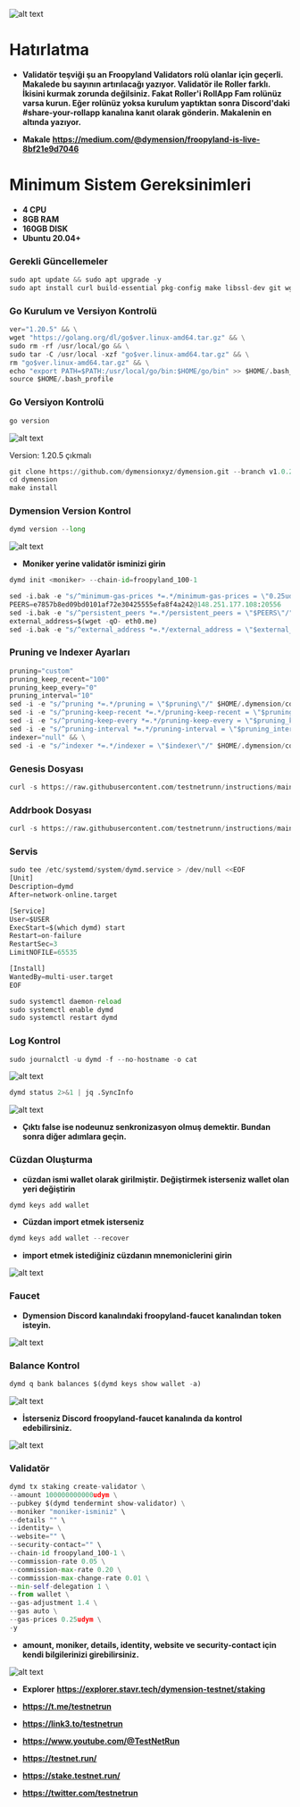 ![alt text](https://i.hizliresim.com/20m956g.png)

# Hatırlatma
- **Validatör teşviği şu an Froopyland Validators rolü olanlar için geçerli. Makalede bu sayının artırılacağı yazıyor.
Validatör ile Roller farklı. İkisini kurmak zorunda değilsiniz. Fakat Roller'i RollApp Fam rolünüz varsa kurun. Eğer rolünüz yoksa kurulum yaptıktan sonra Discord'daki #share-your-rollapp kanalına kanıt olarak gönderin. Makalenin en altında yazıyor.**

- **Makale** **https://medium.com/@dymension/froopyland-is-live-8bf21e9d7046**

# Minimum Sistem Gereksinimleri

- **4 CPU**
- **8GB RAM**
- **160GB DISK**
- **Ubuntu 20.04+**

### Gerekli Güncellemeler

```python
sudo apt update && sudo apt upgrade -y
sudo apt install curl build-essential pkg-config make libssl-dev git wget jq make gcc chrony -y
```


### Go Kurulum ve Versiyon Kontrolü

```python
ver="1.20.5" && \
wget "https://golang.org/dl/go$ver.linux-amd64.tar.gz" && \
sudo rm -rf /usr/local/go && \
sudo tar -C /usr/local -xzf "go$ver.linux-amd64.tar.gz" && \
rm "go$ver.linux-amd64.tar.gz" && \
echo "export PATH=$PATH:/usr/local/go/bin:$HOME/go/bin" >> $HOME/.bash_profile && \
source $HOME/.bash_profile
```

### Go Versiyon Kontrolü

```python
go version
```

![alt text](https://i.hizliresim.com/833lfkg.png)

Version: 1.20.5 çıkmalı


```python
git clone https://github.com/dymensionxyz/dymension.git --branch v1.0.2-beta
cd dymension
make install
```

### Dymension Version Kontrol

```python
dymd version --long
```

![alt text](https://i.hizliresim.com/b4mz0a0.png)


- **Moniker yerine validatör isminizi girin**

```python
dymd init <moniker> --chain-id=froopyland_100-1
```


```python
sed -i.bak -e "s/^minimum-gas-prices *=.*/minimum-gas-prices = \"0.25udym\"/;" ~/.dymension/config/app.toml
PEERS=e7857b8ed09bd0101af72e30425555efa8f4a242@148.251.177.108:20556
sed -i.bak -e "s/^persistent_peers *=.*/persistent_peers = \"$PEERS\"/" $HOME/.dymension/config/config.toml
external_address=$(wget -qO- eth0.me) 
sed -i.bak -e "s/^external_address *=.*/external_address = \"$external_address:26656\"/" $HOME/.dymension/config/config.toml
```

### Pruning ve Indexer Ayarları

```python
pruning="custom"
pruning_keep_recent="100"
pruning_keep_every="0"
pruning_interval="10"
sed -i -e "s/^pruning *=.*/pruning = \"$pruning\"/" $HOME/.dymension/config/app.toml
sed -i -e "s/^pruning-keep-recent *=.*/pruning-keep-recent = \"$pruning_keep_recent\"/" $HOME/.dymension/config/app.toml
sed -i -e "s/^pruning-keep-every *=.*/pruning-keep-every = \"$pruning_keep_every\"/" $HOME/.dymension/config/app.toml
sed -i -e "s/^pruning-interval *=.*/pruning-interval = \"$pruning_interval\"/" $HOME/.dymension/config/app.toml
indexer="null" && \
sed -i -e "s/^indexer *=.*/indexer = \"$indexer\"/" $HOME/.dymension/config/config.toml
```

### Genesis Dosyası

```python
curl -s https://raw.githubusercontent.com/testnetrunn/instructions/main/testnet/dymension/genesis.json > $HOME/.dymension/config/genesis.json
```

### Addrbook Dosyası

```python
curl -s https://raw.githubusercontent.com/testnetrunn/instructions/main/testnet/dymension/addrbook.json > $HOME/.dymension/config/addrbook.json
```



### Servis

```python
sudo tee /etc/systemd/system/dymd.service > /dev/null <<EOF
[Unit]
Description=dymd
After=network-online.target

[Service]
User=$USER
ExecStart=$(which dymd) start
Restart=on-failure
RestartSec=3
LimitNOFILE=65535

[Install]
WantedBy=multi-user.target
EOF
```

```python
sudo systemctl daemon-reload
sudo systemctl enable dymd
sudo systemctl restart dymd
```


### Log Kontrol

```python
sudo journalctl -u dymd -f --no-hostname -o cat
```

![alt text](https://i.hizliresim.com/7kqpazr.png)


```python
dymd status 2>&1 | jq .SyncInfo
```

![alt text](https://i.hizliresim.com/5e175ph.png)


- **Çıktı false ise nodeunuz senkronizasyon olmuş demektir. Bundan sonra diğer adımlara geçin.**


### Cüzdan Oluşturma 

- **cüzdan ismi wallet olarak girilmiştir. Değiştirmek isterseniz wallet olan yeri değiştirin**

```python
dymd keys add wallet
```

- **Cüzdan import etmek isterseniz**

```python
dymd keys add wallet --recover
```
- **import etmek istediğiniz cüzdanın mnemoniclerini girin**

![alt text](https://i.hizliresim.com/m9phwsn.png)


### Faucet

- **Dymension Discord kanalındaki froopyland-faucet kanalından token isteyin.**

![alt text](https://i.hizliresim.com/sdiw956.png)

### Balance Kontrol

```python
dymd q bank balances $(dymd keys show wallet -a)
```

![alt text](https://i.hizliresim.com/scnbdj9.png)


- **İsterseniz Discord froopyland-faucet kanalında da kontrol edebilirsiniz.**

![alt text](https://i.hizliresim.com/1rxv7he.png)


### Validatör



```python
dymd tx staking create-validator \
--amount 100000000000udym \
--pubkey $(dymd tendermint show-validator) \
--moniker "moniker-isminiz" \
--details "" \
--identity= \
--website="" \
--security-contact="" \
--chain-id froopyland_100-1 \
--commission-rate 0.05 \
--commission-max-rate 0.20 \
--commission-max-change-rate 0.01 \
--min-self-delegation 1 \
--from wallet \
--gas-adjustment 1.4 \
--gas auto \
--gas-prices 0.25udym \
-y
```

- **amount, moniker, details, identity, website ve security-contact için kendi bilgilerinizi girebilirsiniz.**


![alt text](https://i.hizliresim.com/ezvx95d.png)

- **Explorer** **https://explorer.stavr.tech/dymension-testnet/staking**

- **https://t.me/testnetrun**

- **https://link3.to/testnetrun**

- **https://www.youtube.com/@TestNetRun**

- **https://testnet.run/**

- **https://stake.testnet.run/**

- **https://twitter.com/testnetrun**

















